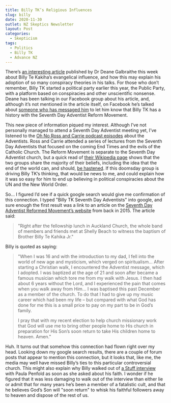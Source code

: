 ```yaml
---
title: Billy TK’s Religious Influences
slug: billy
date: 2020-11-30
outlet: NZ Skeptics Newsletter
layout: Post
categories:
  - Skepticism
tags:
  - Politics
  - Billy TK
  - Advance NZ
---
```


There’s [an interesting article](https://www.newsroom.co.nz/ideasroom/how-billy-tk-is-using-the-far-right) published by Dr Deane Galbraithe this week about Billy Te Kakiha’s evangelical influence, and how this may explain his adoption of so many conspiracy theories in his talks. For those who don’t remember, Billy TK started a political party earlier this year, the Public Party, with a platform based on conspiracies and other unscientific nonsense. Deane has been talking in our Facebook group about his article, and, although it’s not mentioned in the article itself, on Facebook he’s talked about [someone who has messaged him](https://www.facebook.com/groups/nzskeptics/permalink/10157571771347761/?comment_id=10157572179082761&reply_comment_id=10157572209742761) to let him know that Billy TK has a history with the Seventh Day Adventist Reform Movement.

<!-- more -->

This new piece of information piqued my interest. Although I’ve not personally managed to attend a Seventh Day Adventist meeting yet, I’ve listened to the [Oh No Ross and Carrie podcast episodes](https://ohnopodcast.com/investigations/2017/2/3/ross-and-carrie-await-the-end-times-part-1-amazing-facts-edition) about the Adventists. Ross and Carrie attended a series of lectures from the Seventh Day Adventists that focused on the coming End Times and the evils of the Catholic Church. The Reform Movement is separate to the Seventh Day Adventist church, but a quick read of [their Wikipedia page](https://en.wikipedia.org/wiki/Seventh_Day_Adventist_Reform_Movement) shows that the two groups share the majority of their beliefs, including the idea that the end of the world can, and should, [be hastened](https://en.wikipedia.org/wiki/Last_Generation_Theology#Hastening_Eschatology). If this doomsday group is driving Billy TK’s thinking, that would be news to me, and could explain how it was so easy for him to end up believing in political conspiracies about the UN and the New World Order.

So… I figured I’d see if a quick google search would give me confirmation of this connection. I typed "Billy TK Seventh Day Adventists" into google, and sure enough the first result was a link to an article on the [Seventh Day Adventist Reformed Movement’s website](https://www.sdarm.org.au/news/2015/02/23/baptism-new-zealand/) from back in 2015. The article said:

> "Right after the fellowship lunch in Auckland Church, the whole band of members and friends met at Shelly Beach to witness the baptism of Brother Billy Te Kahika Jr."

Billy is quoted as saying:

> "When I was 16 and with the introduction to my dad, I fell into the world of new age and mysticism, which verged on spiritualism... After starting a Christian walk, I encountered the Adventist message, which I adopted.  I was baptized at the age of 21 and soon after became a famous musician which tore me from my walk with Jesus.  I then had about 6 years without the Lord, and I experienced the pain that comes when you walk away from Him... I was baptised this past December as a member of the church. To do that I had to give up my music career which had been my life – but compared with what God has done for me this is a small price to pay on my part to be in God’s family.
>
> I pray that with my recent election to help church missionary work that God will use me to bring other people home to His church in preparation for His Son’s soon return to take His children home to heaven. Amen."

Huh. It turns out that somehow this connection had flown right over my head. Looking down my google search results, there are a couple of forum posts that appear to mention this connection, but it looks that, like me, the media may well have missed Billy’s ties to this particular controversial church. This might also explain why Billy walked out of [a Stuff interview](https://www.stuff.co.nz/national/stuff-circuit/300131103/false-profit-full-and-unedited-video-with-advance-nz-coleader-billy-te-kahika) with Paula Penfold as soon as she asked about his faith. I wonder if he figured that it was less damaging to walk out of the interview than either lie or admit that for many years he’s been a member of a fatalistic cult, and that he believes God’s Son will "soon return" to whisk his faithful followers away to heaven and dispose of the rest of us.
